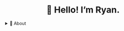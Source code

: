<h1 align="center">👋 Hello! I’m Ryan.</h1>

<details>
<summary>👤 About</summary>
<p>


- I'm a Cybersecurity Incident Responder.
- I reduce clicks for IR and eDiscovery with PowerShell.
- I’m learning Python, JavaScript, web scraping, and AWS Infrastructure as Code with Terraform.
- I love chocolate cake.


</p>
</details>